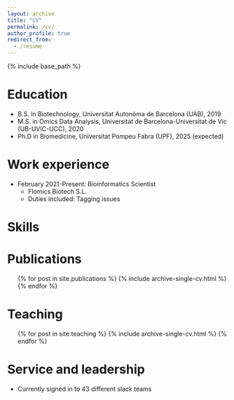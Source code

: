 ```yaml
---
layout: archive
title: "CV"
permalink: /cv/
author_profile: true
redirect_from:
  - /resume
---
```


{% include base_path %}

Education
======
* B.S. in Biotechnology, Universitat Autonòma de Barcelona (UAB), 2019
* M.S. in Omics Data Analysis, Universitat de Barcelona-Universitat de Vic (UB-UVIC-UCC), 2020
* Ph.D in Biomedicine, Universitat Pompeu Fabra (UPF), 2025 (expected)

Work experience
======
* February 2021-Present: Bioinformatics Scientist
  * Flomics Biotech S.L.
  * Duties included: Tagging issues
  <!-- * Supervisor: Professor Git -->

<!-- * Fall 2015: Research Assistant
  * Github University
  * Duties included: Merging pull requests
  * Supervisor: Professor Hub -->
  
Skills
======
<!-- * Skill 1
* Skill 2
  * Sub-skill 2.1
  * Sub-skill 2.2
  * Sub-skill 2.3
* Skill 3 -->

Publications
======
  <ul>{% for post in site.publications %}
    {% include archive-single-cv.html %}
  {% endfor %}</ul>
  
<!-- Talks
======
  <ul>{% for post in site.talks %}
    {% include archive-single-talk-cv.html %}
  {% endfor %}</ul> -->
  

Teaching
======
  <ul>{% for post in site.teaching %}
    {% include archive-single-cv.html %}
  {% endfor %}</ul>
  
Service and leadership
======
* Currently signed in to 43 different slack teams

